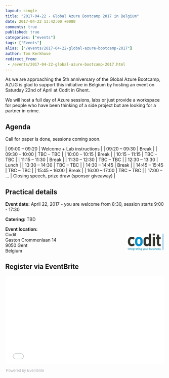 ```yaml
---
layout: single
title: "2017-04-22 - Global Azure Bootcamp 2017 in Belgium"
date: 2017-04-22 13:42:00 +0000
comments: true
published: true
categories: ["events"]
tags: ["Events"]
alias: ["/events/2017-04-22-global-azure-bootcamp-2017"]
author: Tom Kerkhove
redirect_from:
 - /events/2017-04-22-global-azure-bootcamp-2017.html
---
```


As we are approaching the 5th anniversary of the Global Azure Bootcamp, AZUG is glad to support this initiative in Belgium by hosting an event on Saturday 22nd of April at Codit in Ghent.

We will host a full day of Azure sessions, labs or just provide a workspace for people who have been thinking of a side project but are looking for a partner in crime.

## Agenda
Call for paper is done, sessions coming soon.

| 09:00 – 09:20 | Welcome + Lab instructions                                |
| 09:20 – 09:30 | 	 Break                                                                   |
| 09:30 – 10:00 | 	 TBC – TBC                                                            |
| 10:00 – 10:15 | 	 Break                                                                   |
| 10:15 – 11:15 | 	 TBC – TBC                                                            |
| 11:15 – 11:30 | 	 Break                                                                   |
| 11:30 – 12:30 | 	 TBC – TBC                                                            |
| 12:30 – 13:30 | 	 Lunch                                                                   |
| 13:30 – 14:30 | 	 TBC – TBC                                                            |
| 14:30 – 14:45 | 	 Break                                                                   |
| 14:45 – 15:45 | 	 TBC – TBC                                                            |
| 15:45 – 16:00 | 	 Break                                                                   |
| 16:00 – 17:00 | 	 TBC – TBC                                                            |
| 17:00 – ...	    | Closing speech, prize draw (sponsor giveaway) |

## Practical details

**Event date:** April 22, 2017 - you are welcome from 8:30, session starts 9:00 - 17:30

**Catering:** TBD

**Event location:**<br />
<img width="120" height="60" align="right" alt="" src="/assets/media/sponsors/logo-codit.jpg">Codit<br />
Gaston Crommenlaan 14<br />
9050 Gent<br />
Belgium

## Register via EventBrite
<div style="width:100%; text-align:left;"><iframe src="//eventbrite.com/tickets-external?eid=32087131474&ref=etckt" frameborder="0" height="275" width="100%" vspace="0" hspace="0" marginheight="5" marginwidth="5" scrolling="auto" allowtransparency="true"></iframe><div style="font-family:Helvetica, Arial; font-size:12px; padding:10px 0 5px; margin:2px; width:100%; text-align:left;" ><a class="powered-by-eb" style="color: #ADB0B6; text-decoration: none;" target="_blank" href="http://www.eventbrite.com/">Powered by Eventbrite</a></div></div>
